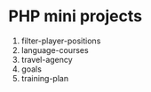 # PHP mini projects

1. filter-player-positions
2. language-courses
3. travel-agency
4. goals
5. training-plan
